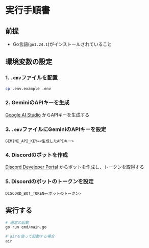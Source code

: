 # 実行手順書

## 前提

- Go言語(`go1.24.1`)がインストールされていること

## 環境変数の設定

### 1. `.env`ファイルを配置

```sh
cp .env.example .env
```

### 2. GeminiのAPIキーを生成

[Google AI Studio](https://aistudio.google.com/apikey) からAPIキーを生成する

### 3. `.env`ファイルにGeminiのAPIキーを設定

```
GEMINI_API_KEY=<生成したAPIキー>
```

### 4. Discordのボットを作成

[Discord Developer Portal](https://discord.com/developers/applications) からボットを作成し、トークンを取得する

### 5. Discordのボットのトークンを設定

```
DISCORD_BOT_TOKEN=<ボットのトークン>
```

## 実行する

```sh
# 通常の起動
go run cmd/main.go

# airを使って起動する場合
air
```
